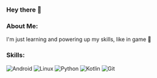 ### Hey there 👋

### About Me:
I'm just learning and powering up my skills, like in game 🧐 

### Skills:
![Android](https://img.shields.io/badge/Android-3DDC84?style=for-the-badge&logo=android&logoColor=white) ![Linux](https://img.shields.io/badge/Linux-FCC624?style=for-the-badge&logo=linux&logoColor=black) ![Python](https://img.shields.io/badge/Python-14354C?style=for-the-badge&logo=python&logoColor=white) ![Kotlin](https://img.shields.io/badge/Kotlin-0095D5?&style=for-the-badge&logo=kotlin&logoColor=white) ![Git](https://img.shields.io/badge/GIT-E44C30?style=for-the-badge&logo=git&logoColor=white)


<!--
**MDirt57/MDirt57** is a ✨ _special_ ✨ repository because its `README.md` (this file) appears on your GitHub profile.

Here are some ideas to get you started:

- 🔭 I’m currently working on ...
- 🌱 I’m currently learning ...
- 👯 I’m looking to collaborate on ...
- 🤔 I’m looking for help with ...
- 💬 Ask me about ...
- 📫 How to reach me: ...
- 😄 Pronouns: ...
- ⚡ Fun fact: ...
-->
